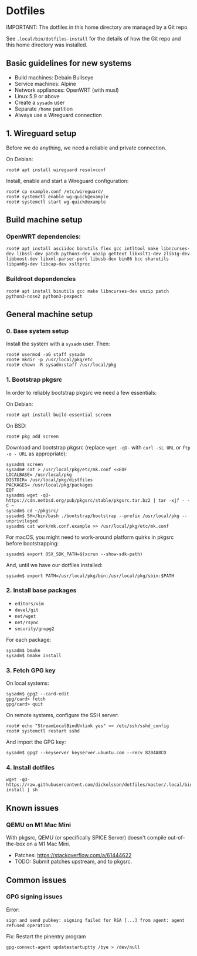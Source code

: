 # Dotfiles

IMPORTANT: The dotfiles in this home directory are managed by a Git repo.

See `.local/bin/dotfiles-install` for the details of how the Git repo and
this home directory was installed.

## Basic guidelines for new systems

* Build machines: Debain Bullseye
* Service machines: Alpine
* Network appliances: OpenWRT (with musl)
* Linux 5.9 or above
* Create a `sysadm` user
* Separate `/home` partition
* Always use a Wireguard connection

## 1. Wireguard setup

Before we do anything, we need a reliable and private connection.

On Debian:

```
root# apt install wireguard resolvconf
```

Install, enable and start a Wireguard configuration:

```
root# cp example.conf /etc/wireguard/
root# systemctl enable wg-quick@example
root# systemctl start wg-quick@example
```

## Build machine setup

### OpenWRT dependencies:

```
root# apt install asciidoc binutils flex gcc intltool make libncurses-dev libssl-dev patch python3-dev unzip gettext libxslt1-dev zlib1g-dev libboost-dev libxml-parser-perl libusb-dev bin86 bcc sharutils libpam0g-dev libcap-dev xsltproc
```

### Buildroot dependencies

```
root# apt install binutils gcc make libncurses-dev unzip patch python3-nose2 python3-pexpect
```

## General machine setup

### 0. Base system setup

Install the system with a `sysadm` user. Then:

```
root# usermod -aG staff sysadm
root# mkdir -p /usr/local/pkg/etc
root# chown -R sysadm:staff /usr/local/pkg
```

### 1. Bootstrap pkgsrc

In order to reliably bootstrap pkgsrc we need a few essentials:

On Debian:

```
root# apt install build-essential screen
```

On BSD:

```
root# pkg add screen
```

Download and bootstrap pkgsrc (replace `wget -qO-` with `curl -sL URL` or `ftp -o - URL` as appropriate):

```
sysadm$ screen
sysadm# cat > /usr/local/pkg/etc/mk.conf <<EOF
LOCALBASE= /usr/local/pkg
DISTDIR= /usr/local/pkg/distfiles
PACKAGES= /usr/local/pkg/packages
EOF
sysadm$ wget -qO- https://cdn.netbsd.org/pub/pkgsrc/stable/pkgsrc.tar.bz2 | tar -xjf - -C ~
sysadm$ cd ~/pkgsrc/
sysadm$ SH=/bin/bash ./bootstrap/bootstrap --prefix /usr/local/pkg --unprivileged
sysadm$ cat work/mk.conf.example >> /usr/local/pkg/etc/mk.conf
```

For macOS, you might need to work-around platform quirks in pkgsrc before bootstrapping:

```
sysadm$ export OSX_SDK_PATH=$(xcrun --show-sdk-path)
```

And, until we have our dotfiles installed:

```
sysadm$ export PATH=/usr/local/pkg/bin:/usr/local/pkg/sbin:$PATH
```

### 2. Install base packages

- `editors/vim`
- `devel/git`
- `net/wget`
- `net/rsync`
- `security/gnupg2`

For each package:

```
sysadm$ bmake
sysadm$ bmake install
```

### 3. Fetch GPG key

On local systems:
```
sysadm$ gpg2 --card-edit
gpg/card> fetch
gpg/card> quit
```

On remote systems, configure the SSH server:

```
root# echo "StreamLocalBindUnlink yes" >> /etc/ssh/sshd_config
root# systemctl restart sshd
```

And import the GPG key:

```
sysadm$ gpg2 --keyserver keyserver.ubuntu.com --recv 8204A8CD
```

### 4. Install dotfiles

```
wget -qO- https://raw.githubusercontent.com/dickolsson/dotfiles/master/.local/bin/dotfiles-install | sh
```

## Known issues

### QEMU on M1 Mac Mini

With pkgsrc, QEMU (or specifically SPICE Server) doesn't compile out-of-the-box on a M1 Mac Mini.

* Patches: https://stackoverflow.com/a/61444622
* TODO: Submit patches upstream, and to pkgsrc.

## Common issues

### GPG signing issues

Error:

```
sign and send pubkey: signing failed for RSA [...] from agent: agent refused operation

```

Fix: Restart the pinentry program

```
gpg-connect-agent updatestartuptty /bye > /dev/null
```
